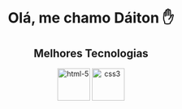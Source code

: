 
<div>
  <h1 align="center">Olá, me chamo Dáiton ✋</h1>
  <h2 align="center">Melhores Tecnologias</h1>
</div>
<div  align="center">
  <img width="64" height="64" src="https://img.icons8.com/dusk/64/html-5.png" alt="html-5"/>
  <img width="64" height="64" src="https://img.icons8.com/dusk/64/css3.png" alt="css3"/>
</div>



